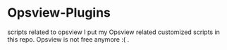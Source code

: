 # Opsview-Plugins
scripts related to opsview
I put my Opsview related customized scripts in this repo.
Opsview is not free anymore :(
.

